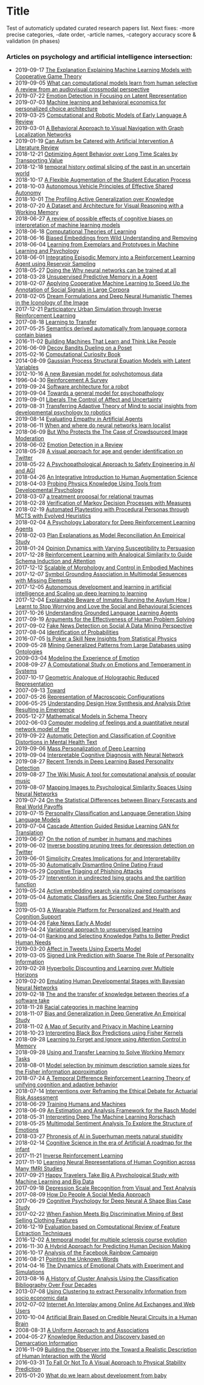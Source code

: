 # Title
Test of automaticly updated curated research papers list.
Next fixes:
-more precise categories,
-date order,
-article names,
-category accuracy score & validation (in phases)

### Articles on psychology and artificial intelligence intersection:
    
- 2019-09-17 [The Explanation Explaining Machine Learning Models with Cooperative Game Theory](https://arxiv.org/pdf/1909.08128)
- 2019-09-05 [What can computational models learn from human selective A review from an audiovisual crossmodal perspective](https://arxiv.org/pdf/1909.05654)
- 2019-07-22 [Emotion Detection in Focusing on Latent Representation](https://arxiv.org/pdf/1907.09369)
- 2019-07-03 [Machine learning and behavioral economics for personalized choice architecture](https://arxiv.org/pdf/1907.02100)
- 2019-03-25 [Computational and Robotic Models of Early Language A Review](https://arxiv.org/pdf/1903.10246)
- 2019-03-01 [A Behavioral Approach to Visual Navigation with Graph Localization Networks](https://arxiv.org/pdf/1903.00445)
- 2019-01-19 [Can Autism be Catered with Artificial Intervention A Literature Review](https://arxiv.org/pdf/1803.05181)
- 2018-12-21 [Optimizing Agent Behavior over Long Time Scales by Transporting Value](https://arxiv.org/pdf/1810.06721)
- 2018-12-18 [temporal history optimal slicing of the past in an uncertain world](https://arxiv.org/pdf/1712.07165)
- 2018-10-17 [A Flexible Augmentation of the Student Education Process](https://arxiv.org/pdf/1810.09845)
- 2018-10-03 [Autonomous Vehicle Principles of Effective Shared Autonomy](https://arxiv.org/pdf/1810.01835)
- 2018-10-01 [The Profiling Active Generalization over Knowledge](https://arxiv.org/pdf/1810.00782)
- 2018-07-20 [A Dataset and Architecture for Visual Reasoning with a Working Memory](https://arxiv.org/pdf/1803.06092)
- 2018-06-27 [A review of possible effects of cognitive biases on interpretation of machine learning models](https://arxiv.org/pdf/1804.02969)
- 2018-06-18 [Computational Theories of Learning](https://arxiv.org/pdf/1802.10546)
- 2018-06-16 [Biased Embeddings from Wild Understanding and Removing](https://arxiv.org/pdf/1806.06301)
- 2018-06-04 [Learning from Exemplars and Prototypes in Machine Learning and Psychology](https://arxiv.org/pdf/1806.01130)
- 2018-06-01 [Integrating Episodic Memory into a Reinforcement Learning Agent using Reservoir Sampling](https://arxiv.org/pdf/1806.00540)
- 2018-05-27 [Doing the Why neural networks can be trained at all](https://arxiv.org/pdf/1805.04928)
- 2018-03-28 [Unsupervised Predictive Memory in a Agent](https://arxiv.org/pdf/1803.10760)
- 2018-02-07 [Applying Cooperative Machine Learning to Speed Up the Annotation of Social Signals in Large Corpora](https://arxiv.org/pdf/1802.02565)
- 2018-02-05 [Dream Formulations and Deep Neural Humanistic Themes in the Iconology of the Image](https://arxiv.org/pdf/1802.01274)
- 2017-12-21 [Participatory Urban Simulation through Inverse Reinforcement Learning](https://arxiv.org/pdf/1712.07887)
- 2017-08-18 [Learning to Transfer](https://arxiv.org/pdf/1708.05629)
- 2017-05-25 [Semantics derived automatically from language corpora contain biases](https://arxiv.org/pdf/1608.07187)
- 2016-11-02 [Building Machines That Learn and Think Like People](https://arxiv.org/pdf/1604.00289)
- 2016-06-09 [Decoy Bandits Dueling on a Poset](https://arxiv.org/pdf/1602.02706)
- 2015-02-16 [Computational Curiosity Book](https://arxiv.org/pdf/1502.04780)
- 2014-08-09 [Gaussian Process Structural Equation Models with Latent Variables](https://arxiv.org/pdf/1408.2042)
- 2012-10-16 [A new Bayesian model for polychotomous data](https://arxiv.org/pdf/1210.4844)
- 1996-04-30 [Reinforcement A Survey](https://arxiv.org/pdf/cs/9605103)
- 2019-09-24 [Software architecture for a robot](https://arxiv.org/pdf/1909.10823)
- 2019-09-04 [Towards a general model for psychopathology](https://arxiv.org/pdf/1909.02199)
- 2019-09-01 [Liberals The Control of Affect and Uncertainty](https://arxiv.org/pdf/1908.03106)
- 2019-08-31 [Transferring Adaptive Theory of Mind to social insights from developmental psychology to robotics](https://arxiv.org/pdf/1909.00197)
- 2019-08-14 [Evaluating Empathy in Artificial Agents](https://arxiv.org/pdf/1908.05341)
- 2018-06-11 [When and where do neural networks learn localist](https://arxiv.org/pdf/1806.03934)
- 2018-06-09 [But Who Protects the The Case of Crowdsourced Image Moderation](https://arxiv.org/pdf/1804.10999)
- 2018-06-02 [Emotion Detection in a Review](https://arxiv.org/pdf/1806.00674)
- 2018-05-28 [A visual approach for age and gender identification on Twitter](https://arxiv.org/pdf/1805.11166)
- 2018-05-22 [A Psychopathological Approach to Safety Engineering in AI and AGI](https://arxiv.org/pdf/1805.08915)
- 2018-04-26 [An Integrative Introduction to Human Augmentation Science](https://arxiv.org/pdf/1804.10521)
- 2018-04-03 [Probing Physics Knowledge Using Tools from Developmental Psychology](https://arxiv.org/pdf/1804.01128)
- 2018-03-07 [a treatment proposal for relational traumas](https://arxiv.org/pdf/1701.04675)
- 2018-02-28 [Verification of Markov Decision Processes with Measures](https://arxiv.org/pdf/1803.00091)
- 2018-02-19 [Automated Playtesting with Procedural Personas through MCTS with Evolved Heuristics](https://arxiv.org/pdf/1802.06881)
- 2018-02-04 [A Psychology Laboratory for Deep Reinforcement Learning Agents](https://arxiv.org/pdf/1801.08116)
- 2018-02-03 [Plan Explanations as Model Reconciliation An Empirical Study](https://arxiv.org/pdf/1802.01013)
- 2018-01-24 [Opinion Dynamics with Varying Susceptibility to Persuasion](https://arxiv.org/pdf/1801.07863)
- 2017-12-28 [Reinforcement Learning with Analogical Similarity to Guide Schema Induction and Attention](https://arxiv.org/pdf/1712.10070)
- 2017-12-12 [Scalable of Morphology and Control in Embodied Machines](https://arxiv.org/pdf/1706.06133)
- 2017-12-07 [Symbol Grounding Association in Multimodal Sequences with Missing Elements](https://arxiv.org/pdf/1511.04401)
- 2017-12-05 [Autonomous development and learning in artificial intelligence and Scaling up deep learning to learning](https://arxiv.org/pdf/1712.01626)
- 2017-12-04 [Explainable Beware of Inmates Running the Asylum How I Learnt to Stop Worrying and Love the Social and Behavioural Sciences](https://arxiv.org/pdf/1712.00547)
- 2017-10-26 [Understanding Grounded Language Learning Agents](https://arxiv.org/pdf/1710.09867)
- 2017-09-19 [Arguments for the Effectiveness of Human Problem Solving](https://arxiv.org/pdf/1506.02930)
- 2017-09-02 [Fake News Detection on Social A Data Mining Perspective](https://arxiv.org/pdf/1708.01967)
- 2017-08-04 [Identification of Probabilities](https://arxiv.org/pdf/1708.01611)
- 2016-07-05 [Is Poker a Skill New Insights from Statistical Physics](https://arxiv.org/pdf/1503.08683)
- 2009-05-28 [Mining Generalized Patterns from Large Databases using Ontologies](https://arxiv.org/pdf/0905.4713)
- 2009-03-04 [Modeling the Experience of Emotion](https://arxiv.org/pdf/0903.0735)
- 2008-09-27 [A Computational Study on Emotions and Temperament in Systems](https://arxiv.org/pdf/0809.4784)
- 2007-10-17 [Geometric Analogue of Holographic Reduced Representation](https://arxiv.org/pdf/0710.2611)
- 2007-09-13 [Toward](https://arxiv.org/pdf/0709.2065)
- 2007-05-26 [Representation of Macroscopic Configurations](https://arxiv.org/pdf/0705.3898)
- 2006-05-25 [Understanding Design How Synthesis and Analysis Drive Resulting in Emergence](https://arxiv.org/pdf/cs/0605120)
- 2005-12-27 [Mathematical Models in Schema Theory](https://arxiv.org/pdf/cs/0512099)
- 2002-06-03 [Computer modeling of feelings and a quantitative neural network model of the](https://arxiv.org/pdf/cs/0206008)
- 2019-09-22 [Automatic Detection and Classification of Cognitive Distortions in Mental Health Text](https://arxiv.org/pdf/1909.07502)
- 2019-09-06 [Mass Personalization of Deep Learning](https://arxiv.org/pdf/1909.02803)
- 2019-09-04 [Interpretable Cognitive Diagnosis with Neural Network](https://arxiv.org/pdf/1908.08733)
- 2019-08-27 [Recent Trends in Deep Learning Based Personality Detection](https://arxiv.org/pdf/1908.03628)
- 2019-08-27 [The Wiki Music A tool for computational analysis of popular music](https://arxiv.org/pdf/1908.10275)
- 2019-08-07 [Mapping Images to Psychological Similarity Spaces Using Neural Networks](https://arxiv.org/pdf/1804.07758)
- 2019-07-24 [On the Statistical Differences between Binary Forecasts and Real World Payoffs](https://arxiv.org/pdf/1907.11162)
- 2019-07-15 [Personality Classification and Language Generation Using Language Models](https://arxiv.org/pdf/1907.06333)
- 2019-07-04 [Cascade Attention Guided Residue Learning GAN for Translation](https://arxiv.org/pdf/1907.01826)
- 2019-06-27 [On the notion of number in humans and machines](https://arxiv.org/pdf/1906.12213)
- 2019-06-02 [Inverse boosting pruning trees for depression detection on Twitter](https://arxiv.org/pdf/1906.00398)
- 2019-06-01 [Simplicity Creates Implications for and Interpretability](https://arxiv.org/pdf/1809.04578)
- 2019-05-30 [Automatically Dismantling Online Dating Fraud](https://arxiv.org/pdf/1905.12593)
- 2019-05-29 [Cognitive Triaging of Phishing Attacks](https://arxiv.org/pdf/1905.02162)
- 2019-05-27 [Intervention in undirected Ising graphs and the partition function](https://arxiv.org/pdf/1905.11502)
- 2019-05-24 [Active embedding search via noisy paired comparisons](https://arxiv.org/pdf/1905.04363)
- 2019-05-04 [Automatic Classifiers as Scientific One Step Further Away from](https://arxiv.org/pdf/1812.08255)
- 2019-05-03 [A Wearable Platform for Personalized and Health and Cognition Support](https://arxiv.org/pdf/1905.01352)
- 2019-04-26 [Fake News Early A Model](https://arxiv.org/pdf/1904.11679)
- 2019-04-24 [Variational approach to unsupervised learning](https://arxiv.org/pdf/1904.10869)
- 2019-04-01 [Ranking and Selecting Knowledge Paths to Better Predict Human Needs](https://arxiv.org/pdf/1904.00676)
- 2019-03-20 [Affect in Tweets Using Experts Model](https://arxiv.org/pdf/1904.00762)
- 2019-03-05 [Signed Link Prediction with Sparse The Role of Personality Information](https://arxiv.org/pdf/1903.02125)
- 2019-02-28 [Hyperbolic Discounting and Learning over Multiple Horizons](https://arxiv.org/pdf/1902.06865)
- 2019-02-20 [Emulating Human Developmental Stages with Bayesian Neural Networks](https://arxiv.org/pdf/1902.07579)
- 2019-02-18 [The and the transfer of knowledge between theories of a software take](https://arxiv.org/pdf/1903.03418)
- 2018-11-28 [Racial categories in machine learning](https://arxiv.org/pdf/1811.11668)
- 2018-11-07 [Bias and Generalization in Deep Generative An Empirical Study](https://arxiv.org/pdf/1811.03259)
- 2018-11-02 [A Map of Security and Privacy in Machine Learning](https://arxiv.org/pdf/1811.01134)
- 2018-10-23 [Interpreting Black Box Predictions using Fisher Kernels](https://arxiv.org/pdf/1810.10118)
- 2018-09-28 [Learning to Forget and Ignore using Attention Control in Memory](https://arxiv.org/pdf/1809.11087)
- 2018-09-28 [Using and Transfer Learning to Solve Working Memory Tasks](https://arxiv.org/pdf/1809.10847)
- 2018-08-01 [Model selection by minimum description sample sizes for the Fisher information approximation](https://arxiv.org/pdf/1808.00212)
- 2018-07-24 [A Temporal Difference Reinforcement Learning Theory of unifying cognition and adaptive behavior](https://arxiv.org/pdf/1807.08941)
- 2018-07-14 [Interventions over Reframing the Ethical Debate for Actuarial Risk Assessment](https://arxiv.org/pdf/1712.08238)
- 2018-06-29 [Training Humans and Machines](https://arxiv.org/pdf/1807.08655)
- 2018-06-09 [An Estimation and Analysis Framework for the Rasch Model](https://arxiv.org/pdf/1806.03551)
- 2018-05-31 [Interpreting Deep The Machine Learning Rorschach](https://arxiv.org/pdf/1806.00148)
- 2018-05-25 [Multimodal Sentiment Analysis To Explore the Structure of Emotions](https://arxiv.org/pdf/1805.10205)
- 2018-03-27 [Phronesis of AI in Superhuman meets natural stupidity](https://arxiv.org/pdf/1803.11244)
- 2018-02-14 [Cognitive Science in the era of Artificial A roadmap for the infant](https://arxiv.org/pdf/1607.08723)
- 2017-11-21 [Inverse Reinforcement Learning](https://arxiv.org/pdf/1703.09842)
- 2017-11-10 [Learning Neural Representations of Human Cognition across Many fMRI Studies](https://arxiv.org/pdf/1710.11438)
- 2017-09-21 [Happy Travelers Take Big A Psychological Study with Machine Learning and Big Data](https://arxiv.org/pdf/1709.07584)
- 2017-09-18 [Depression Scale Recognition from Visual and Text Analysis](https://arxiv.org/pdf/1709.05865)
- 2017-08-09 [How Do People A Social Media Approach](https://arxiv.org/pdf/1708.02900)
- 2017-06-29 [Cognitive Psychology for Deep Neural A Shape Bias Case Study](https://arxiv.org/pdf/1706.08606)
- 2017-02-22 [When Fashion Meets Big Discriminative Mining of Best Selling Clothing Features](https://arxiv.org/pdf/1611.03915)
- 2016-12-19 [Evaluation based on Computational Review of Feature Extraction Techniques](https://arxiv.org/pdf/1612.06259)
- 2016-12-02 [A temporal model for multiple sclerosis course evolution](https://arxiv.org/pdf/1612.00615)
- 2016-11-30 [A Hybrid Approach for Predicting Human Decision Making](https://arxiv.org/pdf/1611.10228)
- 2016-10-17 [Analysis of the Facebook Rainbow Campaign](https://arxiv.org/pdf/1610.05358)
- 2016-08-21 [Pointing the Unknown Words](https://arxiv.org/pdf/1603.08148)
- 2014-04-16 [The Dynamics of Emotional Chats with Experiment and Simulations](https://arxiv.org/pdf/1404.4191)
- 2013-08-16 [A History of Cluster Analysis Using the Classification Bibliography Over Four Decades](https://arxiv.org/pdf/1209.0125)
- 2013-07-08 [Using Clustering to extract Personality Information from socio economic data](https://arxiv.org/pdf/1307.1998)
- 2012-07-02 [Internet An Interplay among Online Ad Exchanges and Web Users](https://arxiv.org/pdf/1206.1754)
- 2010-10-04 [Artificial Brain Based on Credible Neural Circuits in a Human Brain](https://arxiv.org/pdf/1008.5161)
- 2008-08-31 [A Uniform Approach to and Associations](https://arxiv.org/pdf/0809.0124)
- 2004-05-27 [Knowledge Reduction and Discovery based on Demarcation Information](https://arxiv.org/pdf/cs/0405104)
- 2016-11-09 [Building the Observer into the Toward a Realistic Description of Human Interaction with the World](https://arxiv.org/pdf/1411.3405)
- 2016-03-31 [To Fall Or Not To A Visual Approach to Physical Stability Prediction](https://arxiv.org/pdf/1604.00066)
- 2015-01-20 [What do we learn about development from baby](https://arxiv.org/pdf/1501.04796)